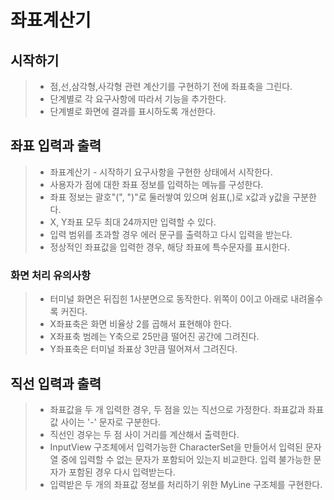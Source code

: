 # 좌표계산기

## 시작하기
>- 점,선,삼각형,사각형 관련 계산기를 구현하기 전에 좌표축을 그린다.
>- 단계별로 각 요구사항에 따라서 기능을 추가한다.
>- 단계별로 화면에 결과를 표시하도록 개선한다.

## 좌표 입력과 출력

>- 좌표계산기 - 시작하기 요구사항을 구현한 상태에서 시작한다.
>- 사용자가 점에 대한 좌표 정보를 입력하는 메뉴를 구성한다.
>- 좌표 정보는 괄호"(", ")"로 둘러쌓여 있으며 쉼표(,)로 x값과 y값을 구분한다.
>- X, Y좌표 모두 최대 24까지만 입력할 수 있다.
>- 입력 범위를 초과할 경우 에러 문구를 출력하고 다시 입력을 받는다.
>- 정상적인 좌표값을 입력한 경우, 해당 좌표에 특수문자를 표시한다.

### 화면 처리 유의사항
>- 터미널 화면은 뒤집힌 1사분면으로 동작한다. 위쪽이 0이고 아래로 내려올수록 커진다.
>- X좌표축은 화면 비율상 2를 곱해서 표현해야 한다.
>- X좌표축 범례는 Y축으로 25만큼 떨어진 공간에 그려진다.
>- Y좌표축은 터미널 좌표상 3만큼 떨어져서 그려진다.

## 직선 입력과 출력
>- 좌표값을 두 개 입력한 경우, 두 점을 있는 직선으로 가정한다. 좌표값과 좌표값 사이는 '-' 문자로 구분한다.
>- 직선인 경우는 두 점 사이 거리를 계산해서 출력한다.
>- InputView 구조체에서 입력가능한 CharacterSet을 만들어서 입력된 문자열 중에 입력할 수 없는 문자가 포함되어 있는지 비교한다. 입력 불가능한 문자가 포함된 경우 다시 입력받는다.
>- 입력받은 두 개의 좌표값 정보를 처리하기 위한 MyLine 구조체를 구현한다.